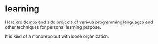 # learning

Here are demos and side projects of various programming languages and other techniques for personal learning purpose.

It is kind of a monorepo but with loose organization.

